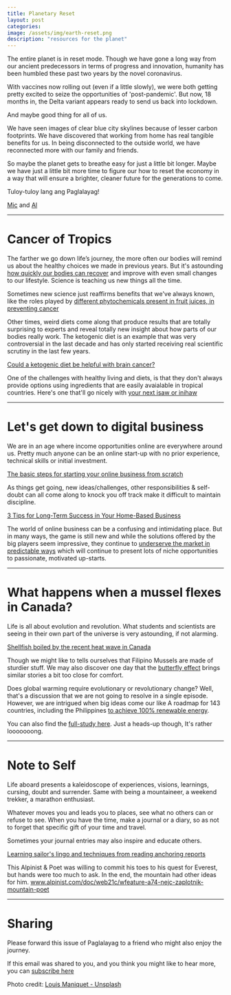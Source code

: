 ```yaml
---
title: Planetary Reset
layout: post
categories:
image: /assets/img/earth-reset.png
description: "resources for the planet"
---
```


The entire planet is in reset mode. Though we have gone a long way from our ancient predecessors in terms of progress and innovation, humanity has been humbled these past two years by the novel coronavirus. 

With vaccines now rolling out (even if a little slowly), we were both getting pretty excited to seize the opportunities of 'post-pandemic'. But now, 18 months in, the Delta variant appears ready to send us back into lockdown.

And maybe good thing for all of us. 

We have seen images of clear blue city skylines because of lesser carbon footprints. We have discovered that working from home has real tangible benefits for us. In being disconnected to the outside world, we have reconnected more with our family and friends. 

So maybe the planet gets to breathe easy for just a little bit longer.  Maybe we have just a little bit more time to figure our how to reset the economy in a way that will ensure a brighter, cleaner future for the generations to come. 

Tuloy-tuloy lang ang Paglalayag!

[Mic](https://www.linkedin.com/in/michael-carlos-3008ab31) and [Al](https://www.sunetrike.com/team/al-gray)


---

# Cancer of Tropics

The farther we go down life’s journey, the more often our bodies will remind us about the healthy choices we made in previous years.  But it's astounding [how quickly our bodies can recover](https://www.medicalnewstoday.com/articles/autophagy) and improve with even small changes to our lifestyle.  Science is teaching us new things all the time.

Sometimes new science just reaffirms benefits that we've always known, like the roles played by [different phytochemicals present in fruit juices, in preventing cancer](https://jeanlamantia.com/cancer-bites-diet-blog/juicing-for-cancer/)

Other times, weird diets come along that produce results that are totally surprising to experts and reveal totally new insight about how parts of our bodies really work. The ketogenic diet is an example that was very controversial in the last decade and has only started receiving real scientific scrutiny in the last few years.

[Could a ketogenic diet be helpful with brain cancer?](https://www.sciencedaily.com/releases/2021/07/210707160516.htm)

One of the challenges with healthy living and diets, is that they don't always provide options using ingredients that are easily avaialable in tropical countries.
Here's one that'll go nicely with [your next isaw or inihaw](
https://jennabraddock.com/grilled-okra-and-tomatoes/)


---


# Let's get down to digital business

We are in an age where income opportunities online are everywhere around us.  Pretty much anyone can be an online start-up with no prior experience, technical skills or initial investment. 

[The basic steps for starting your online business from scratch](https://smallbiztrends.com/2021/07/creating-business-from-scratch.html)


As things get going, new ideas/challenges, other responsibilities & self-doubt can all come along to knock you off track make it difficult to maintain discipline.

[3 Tips for Long-Term Success in Your Home-Based Business](https://www.business-opportunities.biz/2021/07/15/tips-for-success-in-your-home-based-business/)

The world of online business can be a confusing and intimidating place.  But in many ways, the game is still new and while the solutions offered by the big players seem impressive, they continue to [underserve the market in predictable ways](https://www.mdpi.com/2072-6643/13/3/905) which will continue to present lots of niche opportunities to passionate, motivated up-starts.

---

# What happens when a mussel flexes in Canada?

Life is all about evolution and revolution. What students and scientists are seeing in their own part of the universe is very astounding, if not alarming.

[Shellfish boiled by the recent heat wave in Canada](https://www.cbc.ca/news/canada/british-columbia/intertidal-animals-ubc-research-1.6090774)

Though we might like to tells ourselves that Filipino Mussels are made of sturdier stuff. We may also discover one day that the [butterfly effect](https://www.onegreenplanet.org/environment/how-the-butterfly-can-shape-an-ecosystem-and-why-we-need-to-protect-them/) brings similar stories a bit too close for comfort.

Does global warming require evolutionary or revolutionary change? Well, that's a discussion that we are not going to resolve in a single episode.  However, we are intrigued when big ideas come our like A roadmap for 143 countries, including the Philippines [to achieve 100% renewable energy](https://cleantechnica.com/2019/12/29/green-new-deals-for-the-world-are-green-good-deals/).  

You can also find the [full-study here](http://web.stanford.edu/group/efmh/jacobson/Articles/I/143WWSCountries.pdf).  Just a heads-up though, It's rather looooooong.

---

# Note to Self

Life aboard presents a kaleidoscope of experiences, visions, learnings, cursing, doubt and surrender. Same with being a mountaineer, a weekend trekker, a marathon enthusiast.

Whatever moves you and leads you to places, see what no others can or refuse to see. When you have the time, make a journal or a diary, so as not to forget that specific gift of your time and travel.  

Sometimes your journal entries may also inspire and educate others.

[Learning sailor's lingo and techniques from reading anchoring reports](
https://www.morganscloud.com/2021/07/18/two-interesting-anchoring-reports/)


This Alpinist & Poet was willing to commit his toes to his quest for Everest, but hands were too much to ask.  In the end, the mountain had other ideas for him.
www.alpinist.com/doc/web21c/wfeature-a74-nejc-zaplotnik-mountain-poet


---

# Sharing

Please forward this issue of Paglalayag to a friend who might also enjoy the journey.

If this email was shared to you, and you think you might like to hear more, you can [subscribe here](https://ck.paglalayag.net/)

Photo credit: [Louis Maniquet - Unsplash](https://unsplash.com/photos/71QXQUSC_Do)